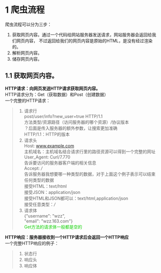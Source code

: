 # 1 爬虫流程
爬虫流程可以分为三步：
1. 获取网页内容。通过一个代码给网站服务器发送请求，网站服务器会返回给我们网页内容，
不过返回给我们的网页内容是原始的HTML，是没有经过渲染的。
2. 解析网页内容。
3. 储存网页内容。

## 1.1 获取网页内容。
**HTTP请求：向网页发送HTTP请求获取网页内容。**  
HTTP请求分为：Get（获取数据）和Post（创建数据）  
一个完整的HTTP请求：
> 1. 请求行  
> post/user/info?new_user=true HTTP/1.1  
> 方法类型/资源路径（访问服务器的哪个资源）/协议版本  
> ？后面是传入服务器的额外参数，让搜索更加准确  
> HTTP/1.1：HTTP的版本  
> 2. 请求头  
> Host: www.example.com  
> 主机域名：主机域名结合请求行里的路径资源可以得到一个完整的网址  
> User_Agent: Curl/7.770  
> 告诉要访问的服务器客户端的相关信息  
> Accept: */*  
> 告诉服务器我想要哪一种类型的数据，对于上面这个例子表示可以结束任何类型的数据  
> 接受HTML：text/html  
> 接受JSON：application/json  
> 接受HTML和JSON都可以：text/html,application/json  
> 接受任意类型：*/*  
> 3. 请求体  
> {"username": "wzz",  
> "email": "wzz.163.com"}  
> <font color="##dd000">Get方法的请求体一般都是空的</font>


**HTTP响应：服务器接收到一个HTTP请求后会返回一个HTTP响应**  
一个完整HTTP响应的例子：  
> 1. 状态行
> 2. 响应头
> 3. 响应体
> 




















